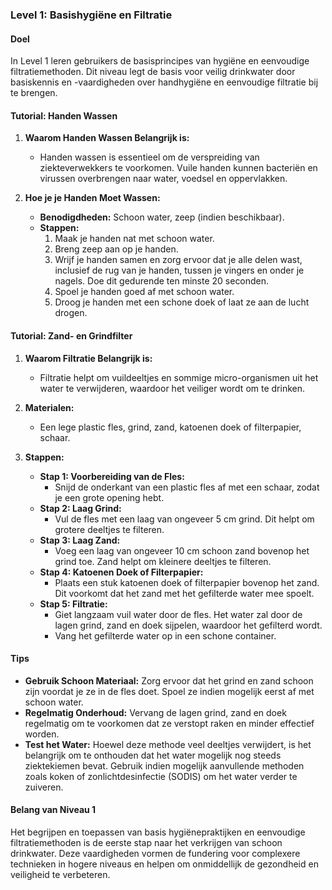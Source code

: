 ### Level 1: Basishygiëne en Filtratie

#### Doel
In Level 1 leren gebruikers de basisprincipes van hygiëne en eenvoudige filtratiemethoden. Dit niveau legt de basis voor veilig drinkwater door basiskennis en -vaardigheden over handhygiëne en eenvoudige filtratie bij te brengen.

#### Tutorial: Handen Wassen

1. **Waarom Handen Wassen Belangrijk is:**
   - Handen wassen is essentieel om de verspreiding van ziekteverwekkers te voorkomen. Vuile handen kunnen bacteriën en virussen overbrengen naar water, voedsel en oppervlakken.

2. **Hoe je je Handen Moet Wassen:**
   - **Benodigdheden:** Schoon water, zeep (indien beschikbaar).
   - **Stappen:**
     1. Maak je handen nat met schoon water.
     2. Breng zeep aan op je handen.
     3. Wrijf je handen samen en zorg ervoor dat je alle delen wast, inclusief de rug van je handen, tussen je vingers en onder je nagels. Doe dit gedurende ten minste 20 seconden.
     4. Spoel je handen goed af met schoon water.
     5. Droog je handen met een schone doek of laat ze aan de lucht drogen.

#### Tutorial: Zand- en Grindfilter

1. **Waarom Filtratie Belangrijk is:**
   - Filtratie helpt om vuildeeltjes en sommige micro-organismen uit het water te verwijderen, waardoor het veiliger wordt om te drinken.

2. **Materialen:**
   - Een lege plastic fles, grind, zand, katoenen doek of filterpapier, schaar.

3. **Stappen:**
   - **Stap 1: Voorbereiding van de Fles:**
     - Snijd de onderkant van een plastic fles af met een schaar, zodat je een grote opening hebt.
   - **Stap 2: Laag Grind:**
     - Vul de fles met een laag van ongeveer 5 cm grind. Dit helpt om grotere deeltjes te filteren.
   - **Stap 3: Laag Zand:**
     - Voeg een laag van ongeveer 10 cm schoon zand bovenop het grind toe. Zand helpt om kleinere deeltjes te filteren.
   - **Stap 4: Katoenen Doek of Filterpapier:**
     - Plaats een stuk katoenen doek of filterpapier bovenop het zand. Dit voorkomt dat het zand met het gefilterde water mee spoelt.
   - **Stap 5: Filtratie:**
     - Giet langzaam vuil water door de fles. Het water zal door de lagen grind, zand en doek sijpelen, waardoor het gefilterd wordt.
     - Vang het gefilterde water op in een schone container.

#### Tips

- **Gebruik Schoon Materiaal:** Zorg ervoor dat het grind en zand schoon zijn voordat je ze in de fles doet. Spoel ze indien mogelijk eerst af met schoon water.
- **Regelmatig Onderhoud:** Vervang de lagen grind, zand en doek regelmatig om te voorkomen dat ze verstopt raken en minder effectief worden.
- **Test het Water:** Hoewel deze methode veel deeltjes verwijdert, is het belangrijk om te onthouden dat het water mogelijk nog steeds ziektekiemen bevat. Gebruik indien mogelijk aanvullende methoden zoals koken of zonlichtdesinfectie (SODIS) om het water verder te zuiveren.

#### Belang van Niveau 1
Het begrijpen en toepassen van basis hygiënepraktijken en eenvoudige filtratiemethoden is de eerste stap naar het verkrijgen van schoon drinkwater. Deze vaardigheden vormen de fundering voor complexere technieken in hogere niveaus en helpen om onmiddellijk de gezondheid en veiligheid te verbeteren.

